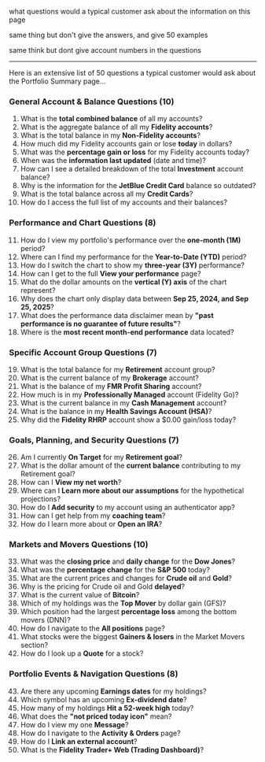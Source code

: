 what questions would a typical customer ask about the information on this page

same thing but don't give the answers, and give 50 examples

same think but dont give account numbers in the questions

----

Here is an extensive list of 50 questions a typical customer would ask about the Portfolio Summary page...

### General Account & Balance Questions (10)
1.  What is the **total combined balance** of all my accounts?
2.  What is the aggregate balance of all my **Fidelity accounts**?
3.  What is the total balance in my **Non-Fidelity accounts**?
4.  How much did my Fidelity accounts gain or lose **today** in dollars?
5.  What was the **percentage gain or loss** for my Fidelity accounts today?
6.  When was the **information last updated** (date and time)?
7.  How can I see a detailed breakdown of the total **Investment** account balance?
8.  Why is the information for the **JetBlue Credit Card** balance so outdated?
9.  What is the total balance across all my **Credit Cards**?
10. How do I access the full list of my accounts and their balances?

### Performance and Chart Questions (8)
11. How do I view my portfolio's performance over the **one-month (1M)** period?
12. Where can I find my performance for the **Year-to-Date (YTD)** period?
13. How do I switch the chart to show my **three-year (3Y)** performance?
14. How can I get to the full **View your performance** page?
15. What do the dollar amounts on the **vertical (Y) axis** of the chart represent?
16. Why does the chart only display data between **Sep 25, 2024, and Sep 25, 2025**?
17. What does the performance data disclaimer mean by **"past performance is no guarantee of future results"**?
18. Where is the **most recent month-end performance** data located?

### Specific Account Group Questions (7)
19. What is the total balance for my **Retirement** account group?
20. What is the current balance of my **Brokerage** account?
21. What is the balance of my **FMR Profit Sharing** account?
22. How much is in my **Professionally Managed** account (Fidelity Go)?
23. What is the current balance in my **Cash Management** account?
24. What is the balance in my **Health Savings Account (HSA)**?
25. Why did the **Fidelity RHRP** account show a $\$0.00$ gain/loss today?

### Goals, Planning, and Security Questions (7)
26. Am I currently **On Target** for my **Retirement goal**?
27. What is the dollar amount of the **current balance** contributing to my Retirement goal?
28. How can I **View my net worth**?
29. Where can I **Learn more about our assumptions** for the hypothetical projections?
30. How do I **Add security** to my account using an authenticator app?
31. How can I get help from my **coaching team**?
32. How do I learn more about or **Open an IRA**?

### Markets and Movers Questions (10)
33. What was the **closing price** and **daily change** for the **Dow Jones**?
34. What was the **percentage change** for the **S&P 500** today?
35. What are the current prices and changes for **Crude oil** and **Gold**?
36. Why is the pricing for Crude oil and Gold **delayed**?
37. What is the current value of **Bitcoin**?
38. Which of my holdings was the **Top Mover** by dollar gain (GFS)?
39. Which position had the largest **percentage loss** among the bottom movers (DNN)?
40. How do I navigate to the **All positions** page?
41. What stocks were the biggest **Gainers & losers** in the Market Movers section?
42. How do I look up a **Quote** for a stock?

### Portfolio Events & Navigation Questions (8)
43. Are there any upcoming **Earnings dates** for my holdings?
44. Which symbol has an upcoming **Ex-dividend date**?
45. How many of my holdings **Hit a 52-week high** today?
46. What does the **"not priced today icon"** mean?
47. How do I view my one **Message**?
48. How do I navigate to the **Activity & Orders** page?
49. How do I **Link an external account**?
50. What is the **Fidelity Trader+ Web (Trading Dashboard)**?